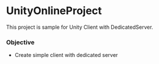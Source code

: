 # UnityOnlineProject

This project is sample for Unity Client with DedicatedServer.

### Objective

- Create simple client with dedicated server